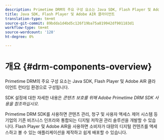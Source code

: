 ```yaml
---
description: Primetime DRM의 주요 구성 요소는 Java SDK, Flash Player 및 Adobe AIR 클라이언트 런타임 환경으로 구성됩니다.
title: Java SDK, Flash Player 및 Adobe AIR 클라이언트
translation-type: tm+mt
source-git-commit: 89bdda1d4bd5c126f19ba75a819942df901183d1
workflow-type: tm+mt
source-wordcount: '128'
ht-degree: 0%

---
```



# 개요 {#drm-components-overview}

Primetime DRM의 주요 구성 요소는 Java SDK, Flash Player 및 Adobe AIR 클라이언트 런타임 환경으로 구성됩니다.

SDK 설정에 대한 자세한 내용은 *콘텐츠 보호를 위해 Adobe Primetime DRM SDK 사용을 참조하십시오.*

Primetime DRM SDK를 사용하면 콘텐츠 관리, 청구 및 사용자 액세스 제어 시스템 등 기업의 기존 비즈니스 인프라와 통합되는 디지털 저작권 관리 솔루션을 개발할 수 있습니다. Flash Player 및 Adobe AIR을 사용하면 소비자가 대량의 디지털 컨텐츠를 액세스하고 볼 수 있는 애플리케이션을 제작하고 쉽게 배포할 수 있습니다.

